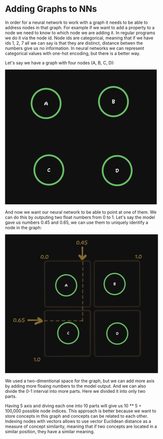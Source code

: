 # Adding Graphs to NNs

In order for a neural network to work with a graph it needs to be able to address nodes in that graph.
For example if we want to add a property to a node we need to know to which node we are adding it.
In regular programs we do it via the node id. Node ids are categorical, meaning that if we have ids 1, 2, 7
all we can say is that they are distinct, distance betwen the numbers give us no information.
In neural networks we can represent categorical values with one-hot encoding, but there is a better way.

Let's say we have a graph with four nodes (A, B, C, D):

<img src="/assets/nn_to_graph1.png"/>

And now we want our neural network to be able to point at one of them.
We can do this by outputing two float numbers from 0 to 1.
Let's say the model gave us numbers 0.45 and 0.65, we can use them to uniquely identify a node in the graph:

<img src="/assets/nn_to_graph2.png"/>

We used a two-dimentional space for the graph, but we can add more axis by adding more floaing numbers to the model output.
And we can also divide the 0-1 interval into more parts. Here we divided it into only two parts.

Having 5 axis and diving each one into 10 parts will give us 10 ** 5 = 100,000 possible node indices.
This approach is better because we want to store concepts in this graph and concepts can be related to each other.
Indexing nodes with vectors allows to use vector Euclidean distance as a measure of concept similarity, meaning
that if two concepts are located in a similar position, they have a similar meaning.